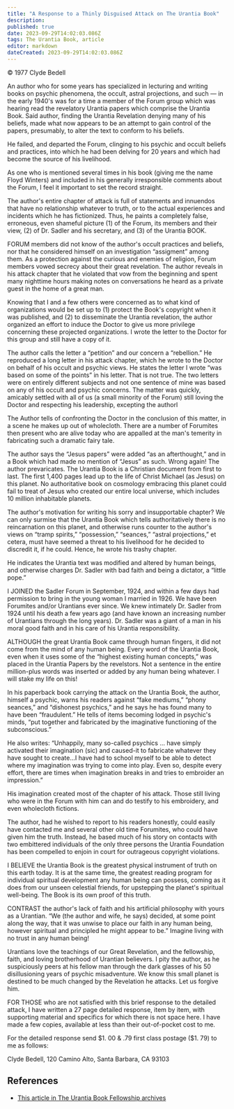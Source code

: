 ```yaml
---
title: "A Response to a Thinly Disguised Attack on The Urantia Book"
description: 
published: true
date: 2023-09-29T14:02:03.086Z
tags: The Urantia Book, article
editor: markdown
dateCreated: 2023-09-29T14:02:03.086Z
---
```


<p class="v-card v-sheet theme--light grey lighten-3 px-2">© 1977 Clyde Bedell</p>

An author who for some years has specialized in lecturing and writing books on psychic phenomena, the occult, astral projections, and such — in the early 1940's was for a time a member of the Forum group which was hearing read the revelatory Urantia papers which comprise the Urantia Book. Said author, finding the Urantia Revelation denying many of his beliefs, made what now appears to be an attempt to gain control of the papers, presumably, to alter the text to conform to his beliefs.

He failed, and departed the Forum, clinging to his psychic and occult beliefs and practices, into which he had been delving for 20 years and which had become the source of his livelihood.

As one who is mentioned several times in his book (giving me the name Floyd Winters) and included in his generally irresponsible comments about the Forum, I feel it important to set the record straight.

The author's entire chapter of attack is full of statements and innuendos that have no relationship whatever to truth, or to the actual experiences and incidents which he has fictionized. Thus, he paints a completely false, erroneous, even shameful picture (1) of the Forum, its members and their view, (2) of Dr. Sadler and his secretary, and (3) of the Urantia BOOK.

FORUM members did not know of the author's occult practices and beliefs, nor that he considered himself on an investigation “assigment” among them. As a protection against the curious and enemies of religion, Forum members vowed secrecy about their great revelation. The author reveals in his attack chapter that he violated that vow from the beginning and spent many nighttime hours making notes on conversations he heard as a private guest in the home of a great man.

Knowing that I and a few others were concerned as to what kind of organizations would be set up to (1) protect the Book's copyright when it was published, and (2) to disseminate the Urantia revelation, the author organized an effort to induce the Doctor to give us more privilege concerning these projected organizations. I wrote the letter to the Doctor for this group and still have a copy of it.

The author calls the letter a “petition” and our concern a “rebellion.” He reproduced a long letter in his attack chapter, which he wrote to the Doctor on behalf of his occult and psychic views. He states the letter I wrote “was based on some of the points” in his letter. That is not true. The two letters were on entirely different subjects and not one sentence of mine was based on any of his occult and psychic concerns. The matter was quickly, amicably settled with all of us (a small minority of the Forum) still loving the Doctor and respecting his leadership, excepting the authorl

The Author tells of confronting the Doctor in the conclusion of this matter, in a scene he makes up out of wholecloth. There are a number of Forumites then present who are alive today who are appalled at the man's temerity in fabricating such a dramatic fairy tale.

The author says the “Jesus papers” were added “as an afterthought,” and in a Book which had made no mention of “Jesus” as such. Wrong again! The author prevaricates. The Urantia Book is a Christian document from first to last. The first 1,400 pages lead up to the life of Christ Michael (as Jesus) on this planet. No authoritative book on cosmology embracing this planet could fail to treat of Jesus who created our entire local universe, which includes 10 million inhabitable planets.

The author's motivation for writing his sorry and insupportable chapter? We can only surmise that the Urantia Book which tells authoritatively there is no reincarnation on this planet, and otherwise runs counter to the author's views on “tramp spirits,” “possession,” “seances,” “astral projections,” et cetera, must have seemed a threat to his livelihood for he decided to discredit it, if he could. Hence, he wrote his trashy chapter.

He indicates the Urantia text was modified and altered by human beings, and otherwise charges Dr. Sadler with bad faith and being a dictator, a “little pope.”

I JOINED the Sadler Forum in September, 1924, and within a few days had permission to bring in the young woman I married in 1926. We have been Forumites and/or Urantians ever since. We knew intimately Dr. Sadler from 1924 until his death a few years ago (and have known an increasing number of Urantians through the long years). Dr. Sadler was a giant of a man in his moral good faith and in his care of his Urantia responsibility.

ALTHOUGH the great Urantia Book came through human fingers, it did not come from the mind of any human being. Every word of the Urantia Book, even when it uses some of the “highest existing human concepts,” was placed in the Urantia Papers by the revelstors. Not a sentence in the entire million-plus words was inserted or added by any human being whatever. I will stake my life on this!

In his paperback book carrying the attack on the Urantia Book, the author, himself a psychic, warns his readers against “fake mediums,” “phony seances,” and “dishonest psychics,” and he says he has found many to have been “fraudulent.” He tells of items becoming lodged in psychic's minds, “put together and fabricated by the imaginative functioning of the subconscious.”

He also writes: “Unhappily, many so-called psychics ... have simply activated their imagination (sic) and caused-it to fabricate whatever they have sought to create...I have had to school myself to be able to detect where my imagination was trying to come into play. Even so, despite every effort, there are times when imagination breaks in and tries to embroider an impression.”

His imagination created most of the chapter of his attack. Those still living who were in the Forum with him can and do testify to his embroidery, and even wholecloth fictions.

The author, had he wished to report to his readers honestly, could easily have contacted me and several other old time Forumites, who could have given him the truth. Instead, he based much of his story on contacts with two embittered individuals of the only three persons the Urantia Foundation has been compelled to enjoin in court for outrageous copyright violations.

I BELIEVE the Urantia Book is the greatest physical instrument of truth on this earth today. It is at the same time, the greatest reading program for individual spiritual development any human being can possess, coming as it does from our unseen celestial friends, for upstepping the planet's spiritual well-being. The Book is its own proof of this truth.

CONTRAST the author's lack of faith and his artificial philosophy with yours as a Urantian. “We (the author and wife, he says) decided, at some point along the way, that it was unwise to place our faith in any human being, however spiritual and principled he might appear to be.” Imagine living with no trust in any human being!

Urantians love the teachings of our Great Revelation, and the fellowship, faith, and loving brotherhood of Urantian believers. I pity the author, as he suspiciously peers at his fellow man through the dark glasses of his 50 disillusioning years of psychic misadventure. We know this small planet is destined to be much changed by the Revelation he attacks. Let us forgive him.

FOR THOSE who are not satisfied with this brief response to the detailed attack, I have written a 27 page detailed response, item by item, with supporting material and specifics for which there is not space here. I have made a few copies, available at less than their out-of-pocket cost to me.

For the detailed response send $1. 00 & .79 first class postage ($1. 79) to me as follows:

Clyde Bedell, 120 Camino Alto, Santa Barbara, CA 93103

## References

* [This article in The Urantia Book Fellowship archives](https://archive.urantiabook.org/archive/history/clyde_sherman_short.htm)